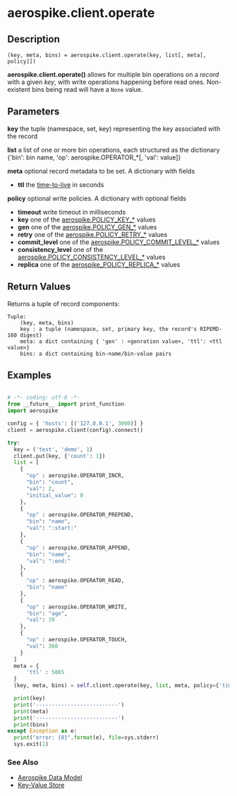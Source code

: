 
# aerospike.client.operate

## Description

```
(key, meta, bins) = aerospike.client.operate(key, list[, meta[, policy]])
```

**aerospike.client.operate()** allows for multiple bin operations on
a *record* with a given *key*, with write operations happening before read ones.
Non-existent bins being read will have a `None` value.

## Parameters

**key** the tuple (namespace, set, key) representing the key associated with the record

**list** a list of one or more bin operations, each structured as the dictionary 
{'bin': bin name, 'op': aerospike.OPERATOR\_\*\[, 'val': value\]}

**meta** optional record metadata to be set. A dictionary with fields
- **ttl** the [time-to-live](http://www.aerospike.com/docs/client/c/usage/kvs/write.html#change-record-time-to-live-ttl) in seconds

**policy** optional write policies. A dictionary with optional fields
- **timeout** write timeout in milliseconds
- **key** one of the [aerospike.POLICY_KEY_*](http://www.aerospike.com/apidocs/c/db/d65/group__client__policies.html#gaa9c8a79b2ab9d3812876c3ec5d1d50ec) values
- **gen** one of the [aerospike.POLICY_GEN_*](http://www.aerospike.com/apidocs/c/db/d65/group__client__policies.html#ga38c1a40903e463e5d0af0141e8c64061) values
- **retry** one of the [aerospike.POLICY_RETRY_*](http://www.aerospike.com/apidocs/c/db/d65/group__client__policies.html#gaa9730980a8b0eda8ab936a48009a6718) values
- **commit_level** one of the [aerospike.POLICY_COMMIT_LEVEL_*](http://www.aerospike.com/apidocs/c/db/d65/group__client__policies.html#ga17faf52aeb845998e14ba0f3745e8f23) values
- **consistency_level** one of the [aerospike.POLICY_CONSISTENCY_LEVEL_*](http://www.aerospike.com/apidocs/c/db/d65/group__client__policies.html#ga34dbe8d01c941be845145af643f9b5ab) values
- **replica** one of the [aerospike_POLICY_REPLICA_*](http://www.aerospike.com/apidocs/c/db/d65/group__client__policies.html#gabce1fb468ee9cbfe54b7ab834cec79ab) values

## Return Values
Returns a tuple of record components:

```
Tuple:
    (key, meta, bins)
    key : a tuple (namespace, set, primary key, the record's RIPEMD-160 digest)
    meta: a dict containing { 'gen' : <genration value>, 'ttl': <ttl value>}
    bins: a dict containing bin-name/bin-value pairs
```


## Examples

```python

# -*- coding: utf-8 -*-
from __future__ import print_function
import aerospike

config = { 'hosts': [('127.0.0.1', 3000)] }
client = aerospike.client(config).connect()

try:
  key = ('test', 'demo', 1)
  client.put(key, {'count': 1})
  list = [
    {
      "op" : aerospike.OPERATOR_INCR,
      "bin": "count",
      "val": 2,
      "initial_value": 0
    },
    {
      "op" : aerospike.OPERATOR_PREPEND,
      "bin": "name",
      "val": ":start:"
    },
    {
      "op" : aerospike.OPERATOR_APPEND,
      "bin": "name",
      "val": ":end:"
    },
    {
      "op" : aerospike.OPERATOR_READ,
      "bin": "name"
    },
    {
      "op" : aerospike.OPERATOR_WRITE,
      "bin": "age",
      "val": 39
    },
    {
      "op" : aerospike.OPERATOR_TOUCH,
      "val": 360
    }
  ]
  meta = {
	  'ttl' : 5865
  }
  (key, meta, bins) = self.client.operate(key, list, meta, policy={'timeout':500})

  print(key)
  print('--------------------------')
  print(meta)
  print('--------------------------')
  print(bins)
except Exception as e:
  print("error: {0}".format(e), file=sys.stderr)
  sys.exit(1)

```


### See Also

- [Aerospike Data Model](http://www.aerospike.com/docs/architecture/data-model.html)
- [Key-Value Store](http://www.aerospike.com/docs/guide/kvs.html)

